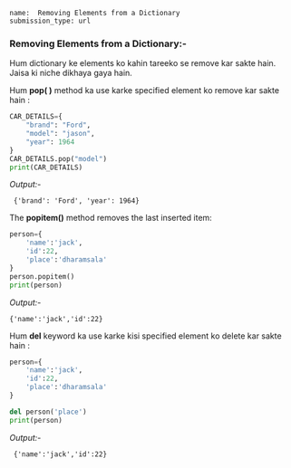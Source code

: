 ```ngMeta
name:  Removing Elements from a Dictionary
submission_type: url
```
   	 
### Removing Elements from a Dictionary:-

Hum dictionary ke elements ko kahin tareeko se remove kar sakte hain.
Jaisa ki niche dikhaya gaya hain.

Hum **pop( )** method ka use karke specified element ko remove kar sakte hain :


```python
CAR_DETAILS={
    "brand": "Ford",
    "model": "jason",
    "year": 1964
}
CAR_DETAILS.pop("model")
print(CAR_DETAILS)
 ```
    
*Output:-*

` {'brand': 'Ford', 'year': 1964}`



The **popitem()** method removes the last inserted item:

```python
person={
    'name':'jack',
    'id':22,
    'place':'dharamsala'
}
person.popitem()
print(person)
 ```
*Output:-*

`{'name':'jack','id':22}`

Hum **del** keyword ka use karke kisi specified element ko delete kar sakte hain :

```python
person={
    'name':'jack',
    'id':22,
    'place':'dharamsala'
}

del person('place')
print(person)
 ```

*Output:-*

` {'name':'jack','id':22}`
   	 
   	 
